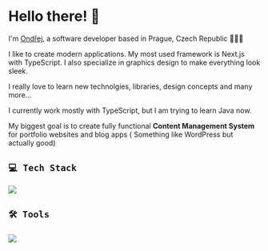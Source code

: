 
# Hello there! 👋 

I'm [Ondřej](https://losensky.tech), a software developer based in Prague, Czech Republic 📍🇨🇿


I like to create modern applications. My most used framework is Next.js with TypeScript. I also specialize in graphics design to make everything look sleek. 

I really love to learn new technolgies, libraries, design concepts and many more...

I currently work mostly with TypeScript, but I am trying to learn Java now. 

My biggest goal is to create fully functional **Content Management System** for portfolio websites and blog apps ( Something like WordPress but actually good)



##  `💻 Tech Stack`
  <div>
      <p>
        <a href="https://skillicons.dev">
          <img src="https://skillicons.dev/icons?i=ts,nextjs,html,css,react,tailwind,firebase,supabase,postgres,prisma, sqlite,scss" />
        </a>
      </p>
  </div>

###

## `🛠 Tools`

###

<div>
      <p>
        <a href="https://skillicons.dev">
          <img src="https://skillicons.dev/icons?i=apple,windows,vscode,illustrator,figma,git,github,wordpress,devto" />
        </a>
      </p>
  </div>



